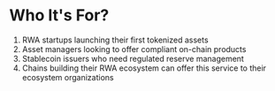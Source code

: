 # Who It's For?

1. RWA startups launching their first tokenized assets
2. Asset managers looking to offer compliant on-chain products
3. Stablecoin issuers who need regulated reserve management
4. Chains building their RWA ecosystem can offer this service to their ecosystem organizations
